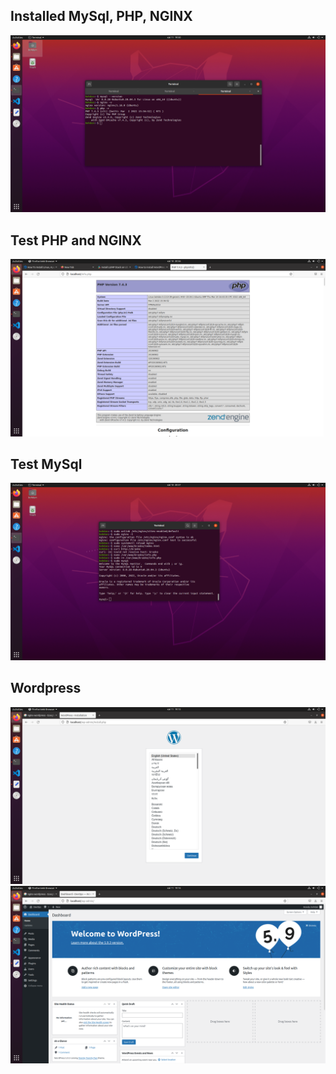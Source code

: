 ## Installed MySql, PHP, NGINX
<img src="1.png"></img>
## Test PHP and NGINX
<img src="2.png"></img>
## Test MySql
<img src="3.png"></img>
## Wordpress
<img src="4.png"></img>
<img src="5.png"></img>